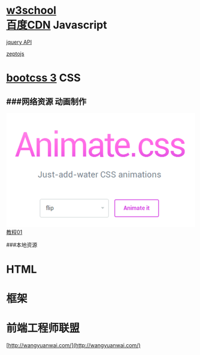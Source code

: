 [w3school](http://www.w3school.com.cn/)<br/>
[百度CDN](http://cdn.code.baidu.com/)
Javascript
===
[jquery API](http://jquery.bootcss.com/)

[zeptojs](http://zeptojs.com/)

[bootcss 3](http://v3.bootcss.com/)
CSS
===
###网络资源
动画制作
---
[![animate](./images/animatecss.png)](http://daneden.github.io/animate.css/)
[教程01](http://ourjs.com/detail/animate-css%E8%AE%A9%E6%B7%BB%E5%8A%A0css%E5%8A%A8%E7%94%BB%E5%83%8F%E5%96%9D%E6%B0%B4%E4%B8%80%E6%A0%B7%E5%AE%B9%E6%98%93)



###本地资源

HTML
===

框架
===

前端工程师联盟
===
[http://wangyuanwai.com/](http://wangyuanwai.com/)